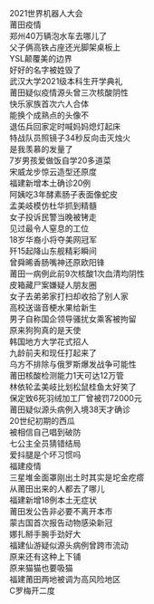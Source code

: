 2021世界机器人大会  
莆田疫情  
郑州40万辆泡水车去哪儿了  
父子俩高铁占座还光脚架桌板上  
YSL颠覆美的边界  
好好的名字被姓毁了  
武汉大学2021级本科生开学典礼  
莆田疑似疫情源头曾三次核酸阴性  
快乐家族首次六人合体  
能换个成熟点的头像不  
退伍兵回家定时喊妈妈熄灯起床  
特战队员照镜子34秒反向击灭烛火  
是我羡慕的发量了  
7岁男孩爱做饭自学20多道菜  
宋威龙步惊云造型还原度  
福建新增本土确诊20例  
阿姨吃3年酵素肠子表面像蛇皮  
孟美岐模仿杜华抓到精髓  
女子投诉民警当晚被铐走  
见过最令人窒息的工位  
18岁华裔小将夺美网冠军  
歼15起降山东舰精彩瞬间  
曾舜晞香肠嘴神还原欧阳锋  
莆田一病例此前9次核酸1次血清均阴性  
皮箱藏尸案嫌疑人朋友圈  
女子去弟弟家打扫却收拾了别人家  
高校送谐音梗水果给新生  
男子自称国企领导骚扰女乘客被拘留  
原来狗狗真的是天使  
韩国地方大学花式招人  
九龄前夫和现任打起来了  
乌方不排除与俄罗斯爆发战争可能性  
莆田核酸检测能力1天可达12万管  
林依轮孟美岐比划松鼠桂鱼太好笑了  
保定致6死羽绒加工厂曾被罚72000元  
莆田疑似源头病例入境38天才确诊  
20世纪初期的西瓜  
被相信自己唱到破防  
七公主全员猜错结局  
爱抖腿是个坏习惯吗  
福建疫情  
三星堆金面罩刚出土时其实是坨金疙瘩  
从莆田出来的人都去了哪儿  
福建新增18例本土无症状  
莆田发公告非必要不离开本市  
蒙古国首次报告动物感染新冠  
娜扎掰手腕手劲好大  
福建仙游疑似源头病例曾跨市流动  
原来还有这种上下铺  
原来猫猫也要吸猫  
福建莆田两地被调为高风险地区  
C罗梅开二度  
